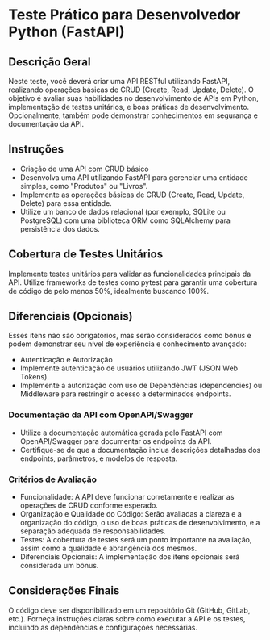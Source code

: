 # Teste Prático para Desenvolvedor Python (FastAPI)

## Descrição Geral

Neste teste, você deverá criar uma API RESTful utilizando FastAPI, realizando operações básicas de CRUD (Create, Read, Update, Delete). O objetivo é avaliar suas habilidades no desenvolvimento de APIs em Python, implementação de testes unitários, e boas práticas de desenvolvimento. Opcionalmente, também pode demonstrar conhecimentos em segurança e documentação da API.

## Instruções
- Criação de uma API com CRUD básico
- Desenvolva uma API utilizando FastAPI para gerenciar uma entidade simples, como "Produtos" ou "Livros".
- Implemente as operações básicas de CRUD (Create, Read, Update, Delete) para essa entidade.
- Utilize um banco de dados relacional (por exemplo, SQLite ou PostgreSQL) com uma biblioteca ORM como SQLAlchemy para persistência dos dados.

## Cobertura de Testes Unitários
Implemente testes unitários para validar as funcionalidades principais da API.
Utilize frameworks de testes como pytest para garantir uma cobertura de código de pelo menos 50%, idealmente buscando 100%.

## Diferenciais (Opcionais)
Esses itens não são obrigatórios, mas serão considerados como bônus e podem demonstrar seu nível de experiência e conhecimento avançado:
- Autenticação e Autorização
- Implemente autenticação de usuários utilizando JWT (JSON Web Tokens).
- Implemente a autorização com uso de Dependências (dependencies) ou Middleware para restringir o acesso a determinados endpoints.

### Documentação da API com OpenAPI/Swagger
- Utilize a documentação automática gerada pelo FastAPI com OpenAPI/Swagger para documentar os endpoints da API.
- Certifique-se de que a documentação inclua descrições detalhadas dos endpoints, parâmetros, e modelos de resposta.

### Critérios de Avaliação
- Funcionalidade: A API deve funcionar corretamente e realizar as operações de CRUD conforme esperado.
- Organização e Qualidade do Código: Serão avaliadas a clareza e a organização do código, o uso de boas práticas de desenvolvimento, e a separação adequada de responsabilidades.
- Testes: A cobertura de testes será um ponto importante na avaliação, assim como a qualidade e abrangência dos mesmos.
- Diferenciais Opcionais: A implementação dos itens opcionais será considerada um bônus.

## Considerações Finais
O código deve ser disponibilizado em um repositório Git (GitHub, GitLab, etc.).
Forneça instruções claras sobre como executar a API e os testes, incluindo as dependências e configurações necessárias.
